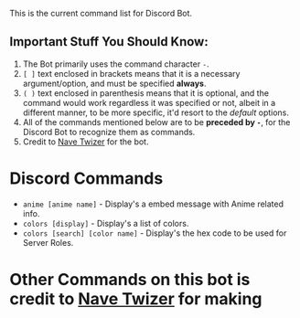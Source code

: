 This is the current command list for Discord Bot.

Important Stuff You Should Know:
--------------------------------

1. The Bot primarily uses the command character `-`.
2. `[ ]` text enclosed in brackets means that it is a necessary argument/option, and must be specified **always**.
3. `( )` text enclosed in parenthesis means that it is optional, and the command would work regardless it was specified or not, albeit in a different manner, to be more specific, it'd resort to the _default_ options.
4. All of the commands mentioned below are to be **preceded by `-`**, for the Discord Bot to recognize them as commands.
5. Credit to <a href="https://github.com/NaveTwizer/Nave-Bot">Nave Twizer</a> for the bot.

Discord Commands
=============

- `anime [anime name]` - Display's a embed message with Anime related info.
- `colors [display]` - Display's a list of colors.
- `colors [search] [color name]` - Display's the hex code to be used for Server Roles.


Other Commands on this bot is credit to <a href="https://github.com/NaveTwizer/Nave-Bot">Nave Twizer</a> for making
==========================================================
